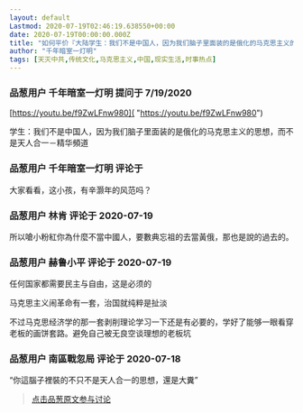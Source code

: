 ```yaml
---
layout: default
Lastmod: 2020-07-19T02:46:19.638550+00:00
date: 2020-07-19T00:00:00.000Z
title: "如何平价『大陆学生：我们不是中国人，因为我们脑子里面装的是俄化的马克思主义的思想，而不是天人合一』？"
author: "千年暗室一灯明"
tags: [天灭中共,传统文化,马克思主义,中国,现实生活,时事热点]
---
```



### 品葱用户 **千年暗室一灯明** 提问于 7/19/2020
    
[https://youtu.be/f9ZwLFnw980]( "https://youtu.be/f9ZwLFnw980")  
  
学生：我们不是中国人，因为我们脑子里面装的是俄化的马克思主义的思想，而不是天人合一－精华頻道
    
                

### 品葱用户 **千年暗室一灯明** 评论于 
        
大家看看，这小孩，有辛灏年的风范吗？
        
                

### 品葱用户 **林肯** 评论于 2020-07-19
        
所以嗆小粉紅你為什麼不當中國人，要數典忘祖的去當黃俄，那也是說的過去的。
        
                

### 品葱用户 **赫鲁小平** 评论于 2020-07-19
        
任何国家都需要民主与自由，这是必须的  
  
马克思主义闹革命有一套，治国就纯粹是扯淡  
  
  
  
不过马克思经济学的那一套剥削理论学习一下还是有必要的，学好了能够一眼看穿老板的画饼套路。避免自己被无良空谈理想的老板坑
        
                

### 品葱用户 **南區戰忽局** 评论于 2020-07-18
        
“你這腦子裡裝的不只不是天人合一的思想，還是大糞”
        
                





> [点击品葱原文参与讨论](https://pincong.rocks/question/28647)

